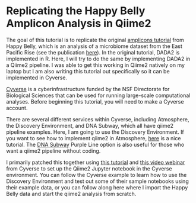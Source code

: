 # Replicating the Happy Belly Amplicon Analysis in Qiime2


The goal of this tutorial is to replicate the original [amplicons tutorial](https://astrobiomike.github.io/amplicon/) from Happy Belly, which is an analysis of a microbiome dataset from the East Pacific Rise (see the publication [here](https://www.frontiersin.org/articles/10.3389/fmicb.2015.01470/full)). In the original tutorial, DADA2 is implemented in R. Here, I will try to do the same by implementing DADA2 in a Qiime2 pipeline. I was able to get this working in Qiime2 natively on my laptop but I am also writing this tutorial out specifically so it can be implemented in Cyverse.

[Cyverse](https://cyverse.org/) is a cyberinfrastructure funded by the NSF Directorate for Biological Sciences that can be used for running large-scale computational analyses. Before beginning this tutorial, you will need to make a Cyverse account.

There are several different services within Cyverse, including Atmosphere, the Discovery Environment, and DNA Subway, which all have qiime2 pipeline examples. Here, I am going to use the Discovery Environment. If you want to see how to implement qiime2 in Atmosphere, [here](https://github.com/joslynnlee/qiime2-workflow-cyverse/wiki) is a nice tutorial. The [DNA Subway](https://dnasubway.cyverse.org/) Purple Line option is also useful for those who want a qiime2 pipeline without coding.


I primarily patched this together using [this tutorial](https://cyverse-jupyter-qiime2.readthedocs-hosted.com/en/latest/) and [this video webinar](https://www.youtube.com/watch?time_continue=561&v=9AT2YHkduz0&feature=emb_logo) from Cyverse to set up the Qiime2 Jupyter notebook in the Cyverse environment. You can follow the Cyverse example to learn how to use the Discovery Environment and test out some of their sample notebooks using their example data, or you can follow along here where I import the Happy Belly data and start the qiime2 analysis from scratch.

